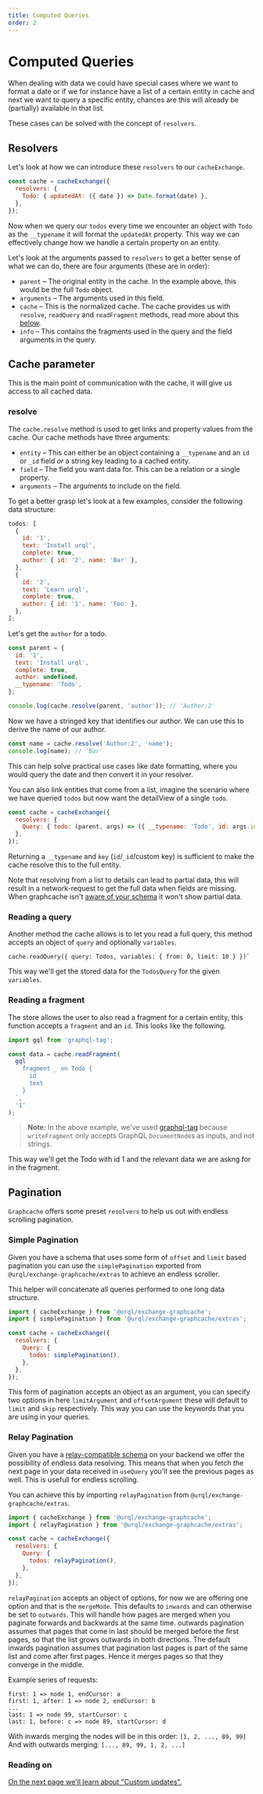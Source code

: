 ```yaml
---
title: Computed Queries
order: 2
---
```


# Computed Queries

When dealing with data we could have special cases where we want to format a date
or if we for instance have a list of a certain entity in cache and next we want
to query a specific entity, chances are this will already be (partially) available
in that list.

These cases can be solved with the concept of `resolvers`.

## Resolvers

Let's look at how we can introduce these `resolvers` to our `cacheExchange`.

```js
const cache = cacheExchange({
  resolvers: {
    Todo: { updatedAt: ({ date }) => Date.format(date) },
  },
});
```

Now when we query our `todos` every time we encounter an object with `Todo`
as the `__typename` it will format the `updatedAt` property. This way we
can effectively change how we handle a certain property on an entity.

Let's look at the arguments passed to `resolvers` to get a better sense of
what we can do, there are four arguments (these are in order):

- `parent` – The original entity in the cache. In the example above, this
  would be the full `Todo` object.
- `arguments` – The arguments used in this field.
- `cache` – This is the normalized cache. The cache provides us with `resolve`, `readQuery` and `readFragment` methods,
  read more about this [below](#cache.resolve).
- `info` – This contains the fragments used in the query and the field arguments in the query.

## Cache parameter

This is the main point of communication with the cache, it will give us access to
all cached data.

### resolve

The `cache.resolve` method is used to get links and property values from the cache.
Our cache methods have three arguments:

- `entity` – This can either be an object containing a `__typename` and an `id` or
  `_id` field _or_ a string key leading to a cached entity.
- `field` – The field you want data for. This can be a relation or a single property.
- `arguments` – The arguments to include on the field.

To get a better grasp let's look at a few examples,
consider the following data structure:

```js
todos: [
  {
    id: '1',
    text: 'Install urql',
    complete: true,
    author: { id: '2', name: 'Bar' },
  },
  {
    id: '2',
    text: 'Learn urql',
    complete: true,
    author: { id: '1', name: 'Foo' },
  },
];
```

Let's get the `author` for a todo.

```js
const parent = {
  id: '1',
  text: 'Install urql',
  complete: true,
  author: undefined,
  __typename: 'Todo',
};

console.log(cache.resolve(parent, 'author')); // 'Author:2'
```

Now we have a stringed key that identifies our author. We
can use this to derive the name of our author.

```js
const name = cache.resolve('Author:2', 'name');
console.log(name); // 'Bar'
```

This can help solve practical use cases like date formatting,
where you would query the date and then convert it in your resolver.

You can also link entities that come from a list, imagine the scenario where
we have queried `todos` but now want the detailView of a single `todo`.

```js
const cache = cacheExchange({
  resolvers: {
    Query: { todo: (parent, args) => ({ __typename: 'Todo', id: args.id }) },
  },
});
```

Returning a `__typename` and `key` (`id`/`_id`/custom key) is sufficient to make the
cache resolve this to the full entity.

Note that resolving from a list to details can lead to partial data, this will result in
a network-request to get the full data when fields are missing.
When graphcache isn't [aware of your schema](./schema-awareness.md) it won't show partial data.

### Reading a query

Another method the cache allows is to let you read a full query, this method
accepts an object of `query` and optionally `variables`.

```js
cache.readQuery({ query: Todos, variables: { from: 0, limit: 10 } })`
```

This way we'll get the stored data for the `TodosQuery` for the given `variables`.

### Reading a fragment

The store allows the user to also read a fragment for a certain entity, this function
accepts a `fragment` and an `id`. This looks like the following.

```js
import gql from 'graphql-tag';

const data = cache.readFragment(
  gql`
    fragment _ on Todo {
      id
      text
    }
  `,
  '1'
);
```

> **Note:** In the above example, we've used
> [graphql-tag](https://github.com/apollographql/graphql-tag) because `writeFragment` only accepts
> GraphQL `DocumentNode`s as inputs, and not strings.

This way we'll get the Todo with id 1 and the relevant data we are askng for in the
fragment.

## Pagination

`Graphcache` offers some preset `resolvers` to help us out with endless scrolling pagination.

### Simple Pagination

Given you have a schema that uses some form of `offset` and `limit` based pagination you can use the
`simplePagination` exported from `@urql/exchange-graphcache/extras` to achieve an endless scroller.

This helper will concatenate all queries performed to one long data structure.

```js
import { cacheExchange } from '@urql/exchange-graphcache';
import { simplePagination } from '@urql/exchange-graphcache/extras';

const cache = cacheExchange({
  resolvers: {
    Query: {
      todos: simplePagination(),
    },
  },
});
```

This form of pagination accepts an object as an argument, you can specify two
options in here `limitArgument` and `offsetArgument` these will default to `limit`
and `skip` respectively. This way you can use the keywords that you are using in
your queries.

### Relay Pagination

Given you have a [relay-compatible schema](https://facebook.github.io/relay/graphql/connections.htm)
on your backend we offer the possibility of endless data resolving.
This means that when you fetch the next page in your data
received in `useQuery` you'll see the previous pages as well. This is usefull for
endless scrolling.

You can achieve this by importing `relayPagination` from `@urql/exchange-graphcache/extras`.

```js
import { cacheExchange } from '@urql/exchange-graphcache';
import { relayPagination } from '@urql/exchange-graphcache/extras';

const cache = cacheExchange({
  resolvers: {
    Query: {
      todos: relayPagination(),
    },
  },
});
```

`relayPagination` accepts an object of options, for now we are offering one
option and that is the `mergeMode`. This defaults to `inwards` and can otherwise
be set to `outwards`. This will handle how pages are merged when you paginate
forwards and backwards at the same time. outwards pagination assumes that pages
that come in last should be merged before the first pages, so that the list
grows outwards in both directions. The default inwards pagination assumes that
pagination last pages is part of the same list and come after first pages.
Hence it merges pages so that they converge in the middle.

Example series of requests:

```
first: 1 => node 1, endCursor: a
first: 1, after: 1 => node 2, endCursor: b
...
last: 1 => node 99, startCursor: c
last: 1, before: c => node 89, startCursor: d
```

With inwards merging the nodes will be in this order: `[1, 2, ..., 89, 99]`
And with outwards merging: `[..., 89, 99, 1, 2, ...]`

### Reading on

[On the next page we'll learn about "Custom updates".](./custom-updates.md)
